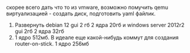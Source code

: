 скорее всего дать что то из vmware, возможно помучить qemu виртуализацией - создать диск, подготовить yaml файлик. 
1. Развернуть debian 12 gui 2 гб 2 ядра 20гб и windows server 2012r2 gui 2гб 2 ядра 32гб
2.  1 ядро 512мб. В идеале еще какой-нибудь коммут для создания router-on-stick. 1 ядро 256мб


